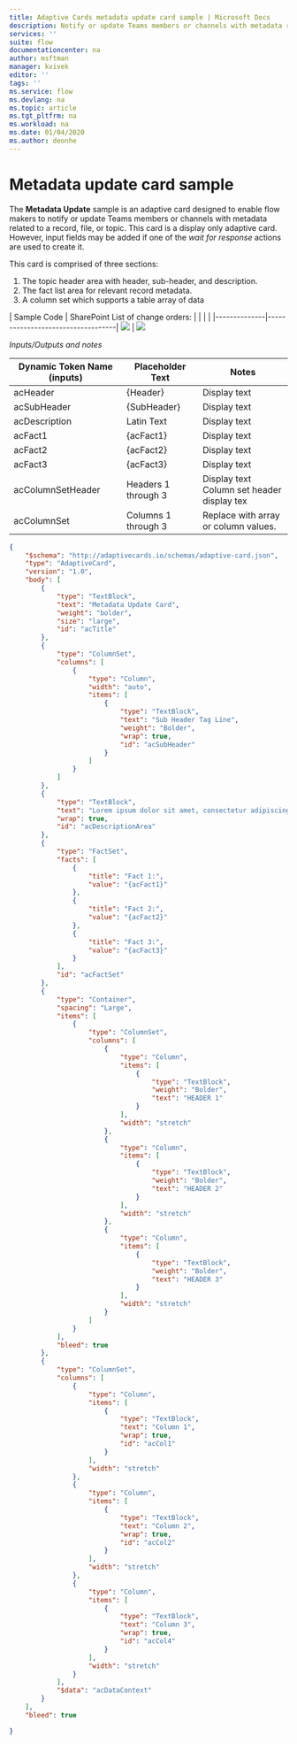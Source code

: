```yaml
---
title: Adaptive Cards metadata update card sample | Microsoft Docs
description: Notify or update Teams members or channels with metadata related to a record, file, or topic.
services: ''
suite: flow
documentationcenter: na
author: msftman
manager: kvivek
editor: ''
tags: ''
ms.service: flow
ms.devlang: na
ms.topic: article
ms.tgt_pltfrm: na
ms.workload: na
ms.date: 01/04/2020
ms.author: deonhe
---
```



# Metadata update card sample

The **Metadata Update** sample is an adaptive card designed to enable flow makers to notify or update Teams members or channels with metadata related to a record, file, or topic. This card is a display only adaptive card. However, input fields may be added if one of the *wait for response* actions are used to create it.

This card is comprised of three sections:

1. The topic header area with header, sub-header, and description.
1. The fact list area for relevant record metadata.
1.  A column set which supports a table array of data

| Sample Code | SharePoint List of change orders: |
|              |                                   |
|--------------|-----------------------------------|
![](media/996dcbb470104386791fc2c5ee4ce9a6.png) | ![](media/f5fb4cbed217ac4717f00af8ab05601d.png)


*Inputs/Outputs and notes*

| Dynamic Token Name (inputs) | Placeholder Text    | Notes                                     |
|-----------------------------|---------------------|--------------------------------------------|
| acHeader                    | {Header}            | Display text                               |
| acSubHeader                 | {SubHeader}         | Display text                               |
| acDescription               | Latin Text          | Display text                               |
| acFact1                     | {acFact1}           | Display text                               |
| acFact2                     | {acFact2}           | Display text                               |
| acFact3                     | {acFact3}           | Display text                               |
| acColumnSetHeader           | Headers 1 through 3 | Display text <br>  Column set header display tex                               |
| acColumnSet                 | Columns 1 through 3 | Replace with array or column values.       |


``` json
{
    "$schema": "http://adaptivecards.io/schemas/adaptive-card.json",
    "type": "AdaptiveCard",
    "version": "1.0",
    "body": [
        {
            "type": "TextBlock",
            "text": "Metadata Update Card",
            "weight": "bolder",
            "size": "large",
            "id": "acTitle"
        },
        {
            "type": "ColumnSet",
            "columns": [
                {
                    "type": "Column",
                    "width": "auto",
                    "items": [
                        {
                            "type": "TextBlock",
                            "text": "Sub Header Tag Line",
                            "weight": "Bolder",
                            "wrap": true,
                            "id": "acSubHeader"
                        }
                    ]
                }
            ]
        },
        {
            "type": "TextBlock",
            "text": "Lorem ipsum dolor sit amet, consectetur adipiscing elit. In condimentum leo lorem, at facilisis augue hendrerit eget. Praesent ut malesuada ipsum. Vivamus semper faucibus felis quis sagittis. Nunc pellentesque metus at nunc gravida, vitae volutpat sapien vehicula. Nulla lorem nibh, porttitor vel semper ut, ornare nec erat.",
            "wrap": true,
            "id": "acDescriptionArea"
        },
        {
            "type": "FactSet",
            "facts": [
                {
                    "title": "Fact 1:",
                    "value": "{acFact1}"
                },
                {
                    "title": "Fact 2:",
                    "value": "{acFact2}"
                },
                {
                    "title": "Fact 3:",
                    "value": "{acFact3}"
                }
            ],
            "id": "acFactSet"
        },
        {
            "type": "Container",
            "spacing": "Large",
            "items": [
                {
                    "type": "ColumnSet",
                    "columns": [
                        {
                            "type": "Column",
                            "items": [
                                {
                                    "type": "TextBlock",
                                    "weight": "Bolder",
                                    "text": "HEADER 1"
                                }
                            ],
                            "width": "stretch"
                        },
                        {
                            "type": "Column",
                            "items": [
                                {
                                    "type": "TextBlock",
                                    "weight": "Bolder",
                                    "text": "HEADER 2"
                                }
                            ],
                            "width": "stretch"
                        },
                        {
                            "type": "Column",
                            "items": [
                                {
                                    "type": "TextBlock",
                                    "weight": "Bolder",
                                    "text": "HEADER 3"
                                }
                            ],
                            "width": "stretch"
                        }
                    ]
                }
            ],
            "bleed": true
        },
        {
            "type": "ColumnSet",
            "columns": [
                {
                    "type": "Column",
                    "items": [
                        {
                            "type": "TextBlock",
                            "text": "Column 1",
                            "wrap": true,
                            "id": "acCol1"
                        }
                    ],
                    "width": "stretch"
                },
                {
                    "type": "Column",
                    "items": [
                        {
                            "type": "TextBlock",
                            "text": "Column 2",
                            "wrap": true,
                            "id": "acCol2"
                        }
                    ],
                    "width": "stretch"
                },
                {
                    "type": "Column",
                    "items": [
                        {
                            "type": "TextBlock",
                            "text": "Column 3",
                            "wrap": true,
                            "id": "acCol4"
                        }
                    ],
                    "width": "stretch"
                }
            ],
            "$data": "acDataContext"
        }
    ],
    "bleed": true

}
```



<!-- [block 1
[here](https://microsoft-my.sharepoint.com/:u:/p/audrie/EeTGS85xoIpIgdAp_CH-LxMBY3lVcnVgewk9wz0Lfqtaiw?e=ovXohh)] -->